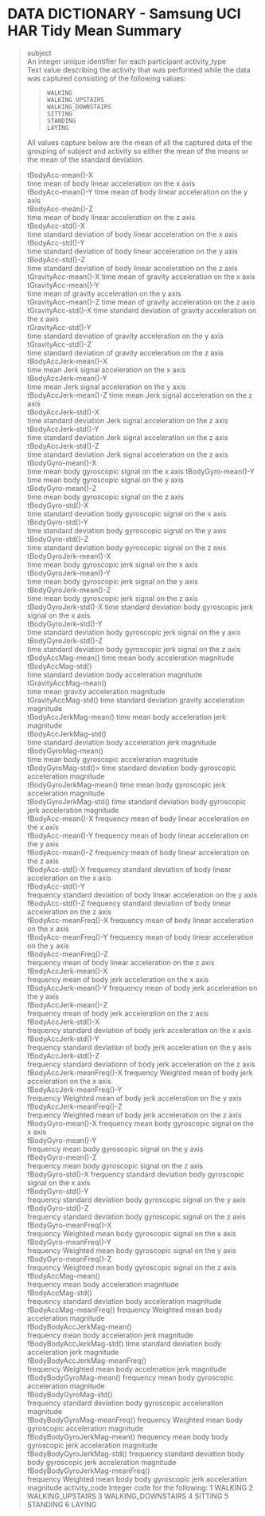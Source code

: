 # DATA DICTIONARY - Samsung UCI HAR Tidy Mean Summary
> subject    
>     An integer unique identifier for each participant
> activity_type   
>     Text value describing the activity that was performed while the data was captured consisting of the following values:
>>     WALKING
>>     WALKING_UPSTAIRS
>>     WALKING_DOWNSTAIRS
>>     SITTING
>>     STANDING
>>     LAYING
> All values capture below are the mean of all the captured data of the grouping of subject and activity so either the mean of the means or the mean of the standard deviation.

> tBodyAcc-mean()-X  
>     time mean of body linear acceleration on the x axis              
> tBodyAcc-mean()-Y
>     time mean of body linear acceleration on the y axis                
> tBodyAcc-mean()-Z   
>     time mean of body linear acceleration on the z axis             
> tBodyAcc-std()-X  
>     time standard deviation of body linear acceleration on the x axis               
> tBodyAcc-std()-Y   
>     time standard deviation of body linear acceleration on the y axis               
> tBodyAcc-std()-Z   
>     time standard deviation of body linear acceleration on the z axis              
> tGravityAcc-mean()-X
>     time mean of gravity acceleration on the x axis             
> tGravityAcc-mean()-Y    
>    time mean of gravity acceleration on the y axis         
> tGravityAcc-mean()-Z 
>     time mean of gravity acceleration on the z axis            
> tGravityAcc-std()-X 
>     time standard deviation of gravity acceleration on the x axis             
> tGravityAcc-std()-Y  
>     time standard deviation of gravity acceleration on the y axis             
> tGravityAcc-std()-Z   
>     time standard deviation of gravity acceleration on the z axis            
> tBodyAccJerk-mean()-X  
>     time mean Jerk signal acceleration on the x axis         
> tBodyAccJerk-mean()-Y  
>     time mean Jerk signal acceleration on the y axis          
> tBodyAccJerk-mean()-Z 
>     time mean Jerk signal acceleration on the z axis            
> tBodyAccJerk-std()-X   
>     time standard deviation Jerk signal acceleration on the z axis          
> tBodyAccJerk-std()-Y  
>     time standard deviation Jerk signal acceleration on the z axis           
> tBodyAccJerk-std()-Z  
>     time standard deviation Jerk signal acceleration on the z axis          
> tBodyGyro-mean()-X   
>     time mean body gyroscopic signal on the x axis
> tBodyGyro-mean()-Y    
>     time mean body gyroscopic signal on the y axis           
> tBodyGyro-mean()-Z   
>     time mean body gyroscopic signal on the z axis            
> tBodyGyro-std()-X  
>     time standard deviation body gyroscopic signal on the x axis              
> tBodyGyro-std()-Y  
>     time standard deviation body gyroscopic signal on the y axis              
> tBodyGyro-std()-Z  
>     time standard deviation body gyroscopic signal on the z axis              
> tBodyGyroJerk-mean()-X  
>     time mean body gyroscopic jerk signal on the x axis         
> tBodyGyroJerk-mean()-Y  
>     time mean body gyroscopic jerk signal on the y axis        
> tBodyGyroJerk-mean()-Z   
>     time mean body gyroscopic jerk signal on the z axis        
> tBodyGyroJerk-std()-X 
>     time standard deviation body gyroscopic jerk signal on the x axis             
> tBodyGyroJerk-std()-Y  
>     time standard deviation body gyroscopic jerk signal on the y axis          
> tBodyGyroJerk-std()-Z  
>     time standard deviation body gyroscopic jerk signal on the z axis         
> tBodyAccMag-mean()
>     time mean body acceleration magnitude                
> tBodyAccMag-std()    
>     time standard deviation body acceleration magnitude             
> tGravityAccMag-mean()  
>     time mean gravity acceleration magnitude          
> tGravityAccMag-std() 
>     time standard deviation gravity acceleration magnitude            
> tBodyAccJerkMag-mean() 
>     time mean body acceleration jerk magnitude          
> tBodyAccJerkMag-std()   
>     time standard deviation body acceleration jerk magnitude          
> tBodyGyroMag-mean()  
>     time mean body gyroscopic acceleration magnitude             
> tBodyGyroMag-std()> 
>     time standard deviation body gyroscopic acceleration magnitude              
> tBodyGyroJerkMag-mean()
>     time mean body gyroscopic jerk acceleration magnitude           
> tBodyGyroJerkMag-std()
>     time standard deviation body gyroscopic jerk acceleration magnitude           
> fBodyAcc-mean()-X 
>     frequency mean of body linear acceleration on the x axis                
> fBodyAcc-mean()-Y 
>     frequency mean of body linear acceleration on the y axis              
> fBodyAcc-mean()-Z
>     frequency mean of body linear acceleration on the z axis               
> fBodyAcc-std()-X 
>     frequency standard deviation of body linear acceleration on the x axis                 
> fBodyAcc-std()-Y  
>     frequency standard deviation of body linear acceleration on the y axis               
> fBodyAcc-std()-Z 
>     frequency standard deviation of body linear acceleration on the z axis               
> fBodyAcc-meanFreq()-X
>     frequency mean of body linear acceleration on the x axis            
> fBodyAcc-meanFreq()-Y 
>     frequency mean of body linear acceleration on the y axis            
> fBodyAcc-meanFreq()-Z  
>     frequency mean of body linear acceleration on the z axis           
> fBodyAccJerk-mean()-X  
>     frequency mean of body jerk acceleration on the x axis          
> fBodyAccJerk-mean()-Y 
>     frequency mean of body jerk acceleration on the y axis           
> fBodyAccJerk-mean()-Z  
>     frequency mean of body jerk acceleration on the z axis          
> fBodyAccJerk-std()-X  
>     frequency standard deviation of body jerk acceleration on the x axis           
> fBodyAccJerk-std()-Y  
>     frequency standard deviation of body jerk acceleration on the y axis          
> fBodyAccJerk-std()-Z  
>     frequency standard deviationn of body jerk acceleration on the z axis           
> fBodyAccJerk-meanFreq()-X
>     frequency Weighted mean of body jerk acceleration on the x axis        
> fBodyAccJerk-meanFreq()-Y   
>     frequency Weighted mean of body jerk acceleration on the y axis       
> fBodyAccJerk-meanFreq()-Z    
>     frequency Weighted mean of body jerk acceleration on the z axis     
> fBodyGyro-mean()-X
>     frequency mean body gyroscopic signal on the x axis               
> fBodyGyro-mean()-Y   
>     frequency mean body gyroscopic signal on the y axis             
> fBodyGyro-mean()-Z  
>     frequency mean body gyroscopic signal on the z axis              
> fBodyGyro-std()-X 
>     frequency standard deviation body gyroscopic signal on the x axis              
> fBodyGyro-std()-Y   
>     frequency standard deviation body gyroscopic signal on the y axis              
> fBodyGyro-std()-Z  
>     frequency standard deviation body gyroscopic signal on the z axis               
> fBodyGyro-meanFreq()-X  
>     frequency Weighted mean body gyroscopic signal on the x axis          
> fBodyGyro-meanFreq()-Y   
>     frequency Weighted mean body gyroscopic signal on the y axis        
> fBodyGyro-meanFreq()-Z   
>     frequency Weighted mean body gyroscopic signal on the z axis         
> fBodyAccMag-mean()   
>     frequency mean body acceleration magnitude             
> fBodyAccMag-std()  
>     frequency standard deviation body acceleration magnitude               
> fBodyAccMag-meanFreq() 
>     frequency Weighted mean body acceleration magnitude         
> fBodyBodyAccJerkMag-mean()  
>     frequency mean body acceleration jerk magnitude      
> fBodyBodyAccJerkMag-std() 
>     time standard deviation body acceleration jerk magnitude        
> fBodyBodyAccJerkMag-meanFreq()   
>     frequency Weighted mean body acceleration jerk magnitude
> fBodyBodyGyroMag-mean() 
>     frequency mean body gyroscopic acceleration magnitude         
> fBodyBodyGyroMag-std()  
>     frequency standard deviation body gyroscopic acceleration magnitude          
> fBodyBodyGyroMag-meanFreq() 
>     frequency Weighted mean body gyroscopic acceleration magnitude     
> fBodyBodyGyroJerkMag-mean() 
>     frequency mean body body gyroscopic jerk acceleration magnitude     
> fBodyBodyGyroJerkMag-std() 
>     frequency standard deviation body body gyroscopic jerk acceleration magnitude     
> fBodyBodyGyroJerkMag-meanFreq()  
>     frequency Weighted mean body body gyroscopic jerk acceleration magnitude 
> activity_code 
>     Integer code for the following:
>     1 WALKING
>     2 WALKING_UPSTAIRS
>     3 WALKING_DOWNSTAIRS
>     4 SITTING
>     5 STANDING
>     6 LAYING